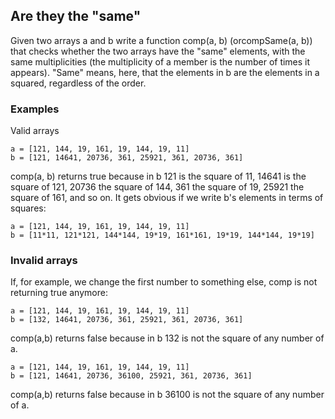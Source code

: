 ## Are they the "same"

Given two arrays a and b write a function comp(a, b) (orcompSame(a, b)) that checks whether the two arrays have the "same" elements, with the same multiplicities (the multiplicity of a member is the number of times it appears). "Same" means, here, that the elements in b are the elements in a squared, regardless of the order.
### Examples
Valid arrays

    a = [121, 144, 19, 161, 19, 144, 19, 11]  
    b = [121, 14641, 20736, 361, 25921, 361, 20736, 361]

comp(a, b) returns true because in b 121 is the square of 11, 14641 is the square of 121, 20736 the square of 144, 361 the square of 19, 25921 the square of 161, and so on. It gets obvious if we write b's elements in terms of squares:

    a = [121, 144, 19, 161, 19, 144, 19, 11] 
    b = [11*11, 121*121, 144*144, 19*19, 161*161, 19*19, 144*144, 19*19]

### Invalid arrays

If, for example, we change the first number to something else, comp is not returning true anymore:

    a = [121, 144, 19, 161, 19, 144, 19, 11]  
    b = [132, 14641, 20736, 361, 25921, 361, 20736, 361]

comp(a,b) returns false because in b 132 is not the square of any number of a.

    a = [121, 144, 19, 161, 19, 144, 19, 11]  
    b = [121, 14641, 20736, 36100, 25921, 361, 20736, 361]

comp(a,b) returns false because in b 36100 is not the square of any number of a.
